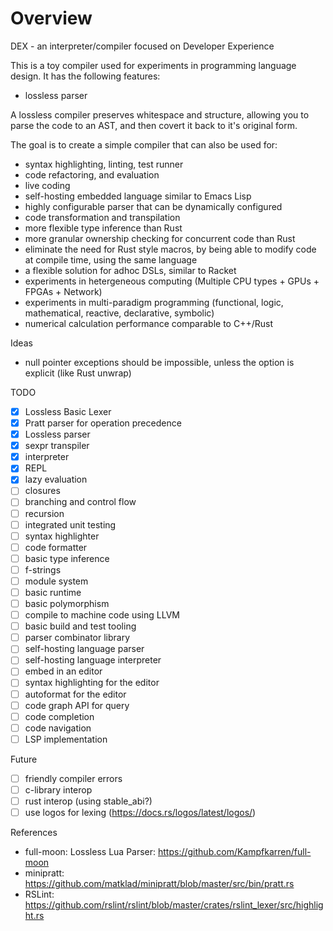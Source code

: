 # Overview

DEX - an interpreter/compiler focused on Developer Experience

This is a toy compiler used for experiments in programming language design.  It has the following features:

- lossless parser


A lossless compiler preserves whitespace and structure, allowing you to parse the code to an AST, and then covert it back to it's original form.

The goal is to create a simple compiler that can also be used for:
- syntax highlighting, linting, test runner
- code refactoring, and evaluation
- live coding
- self-hosting embedded language similar to Emacs Lisp 
- highly configurable parser that can be dynamically configured
- code transformation and transpilation
- more flexible type inference than Rust
- more granular ownership checking for concurrent code than Rust
- eliminate the need for Rust style macros, by being able to modify code at compile time, using the same language
- a flexible solution for adhoc DSLs, similar to Racket
- experiments in hetergeneous computing (Multiple CPU types + GPUs + FPGAs + Network)
- experiments in multi-paradigm programming (functional, logic, mathematical, reactive, declarative, symbolic)
- numerical calculation performance comparable to C++/Rust

Ideas
- null pointer exceptions should be impossible, unless the option is explicit (like Rust unwrap)


TODO

- [x] Lossless Basic Lexer
- [x] Pratt parser for operation precedence
- [x] Lossless parser 
- [x] sexpr transpiler
- [x] interpreter
- [x] REPL
- [x] lazy evaluation
- [ ] closures
- [ ] branching and control flow
- [ ] recursion
- [ ] integrated unit testing
- [ ] syntax highlighter
- [ ] code formatter
- [ ] basic type inference
- [ ] f-strings
- [ ] module system
- [ ] basic runtime
- [ ] basic polymorphism
- [ ] compile to machine code using LLVM
- [ ] basic build and test tooling
- [ ] parser combinator library
- [ ] self-hosting language parser
- [ ] self-hosting language interpreter
- [ ] embed in an editor
- [ ] syntax highlighting for the editor
- [ ] autoformat for the editor
- [ ] code graph API for query
- [ ] code completion
- [ ] code navigation
- [ ] LSP implementation

Future

- [ ] friendly compiler errors
- [ ] c-library interop
- [ ] rust interop (using stable_abi?)
- [ ] use logos for lexing (https://docs.rs/logos/latest/logos/)

References

- full-moon: Lossless Lua Parser: https://github.com/Kampfkarren/full-moon
- minipratt: https://github.com/matklad/minipratt/blob/master/src/bin/pratt.rs
- RSLint: https://github.com/rslint/rslint/blob/master/crates/rslint_lexer/src/highlight.rs
